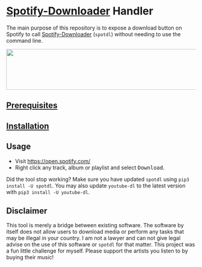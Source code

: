# [Spotify-Downloader](https://github.com/ritiek/spotify-downloader) Handler

The main purpose of this repository is to expose a download button on Spotify to call [Spotify-Downloader](https://github.com/ritiek/spotify-downloader) (`spotdl`) without needing to use the command line.

<img src="https://i.imgur.com/UWh3UrL.png" width="858" height="108" />

## [Prerequisites](https://github.com/Silverfeelin/spotdl-handler/wiki/Prerequisites)

## [Installation](https://github.com/Silverfeelin/spotdl-handler/wiki/Installation)

## Usage

* Visit https://open.spotify.com/
* Right click any track, album or playlist and select <kbd>Download</kbd>.

Did the tool stop working? Make sure you have updated `spotdl` using `pip3 install -U spotdl`. You may also update `youtube-dl` to the latest version with `pip3 install -U youtube-dl`.

## Disclaimer

This tool is merely a bridge between existing software. The software by itself does not allow users to download media or perform any tasks that may be illegal in your country. I am not a lawyer and can not give legal advise on the use of this software or `spotdl` for that matter. This project was a fun little challenge for myself. Please support the artists you listen to by buying their music!
